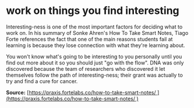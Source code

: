 # work on things you find interesting

Interesting-ness is one of the most important factors for deciding what to work on. In his summary of Sonke Ahren's How To Take Smart Notes, Tiago Forte references the fact that one of the main reasons students fail at learning is because they lose connection with what they're learning about.

You won't know what's going to be interesting to you personally until you find out more about it so you should just "go with the flow". DNA was only discovered because the team of researchers who discovered it let themselves follow the path of interesting-ness; their grant was actually to try and find a cure for cancer.

**Source:** [https://praxis.fortelabs.co/how-to-take-smart-notes/ ](https://praxis.fortelabs.co/how-to-take-smart-notes/ )

